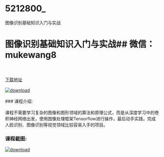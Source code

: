 # 5212800_
图像识别基础知识入门与实战
# 图像识别基础知识入门与实战## 微信：mukewang8
<br/></br>[下载地址](http://www.36tz.cn/article/5212800 "下载地址")
<br/></br>[![download](http://36tz.cn/muke_img/2020_05_2-29-300x172.png "下载地址")](http://www.36tz.cn/article/5212800 "下载地址")
<br/></br>### 课程介绍:<br/></br>课程不需要学习复杂的图像和图形领域的算法和原理公式，而是从深度学习中的卷积神经网络出发，使用图像处理框架Tensorflow进行操作，最后动手实践，完成人脸识别、图像识别等视觉领域比较容易入手的项目。

### 课程截图:
[![download](http://36tz.cn/muke_img/2020_05_1-29.png "下载地址")](http://www.36tz.cn/article/5212800 "下载地址")

